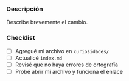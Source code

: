 ### Descripción
Describe brevemente el cambio.

### Checklist
- [ ] Agregué mi archivo en `curiosidades/`
- [ ] Actualicé `index.md`
- [ ] Revisé que no haya errores de ortografía
- [ ] Probé abrir mi archivo y funciona el enlace